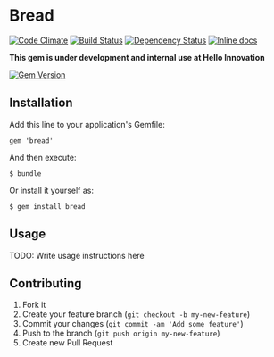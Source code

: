 # Bread

[![Code Climate](https://codeclimate.com/github/hi/bread.png)](https://codeclimate.com/github/hi/bread)
[![Build Status](https://travis-ci.org/hi/bread.svg?branch=master)](https://travis-ci.org/hi/bread)
[![Dependency Status](https://gemnasium.com/hi/bread.svg)](https://gemnasium.com/hi/bread)
[![Inline docs](http://inch-ci.org/github/hi/bread.png)](http://inch-ci.org/github/hi/bread)

__This gem is under development and internal use at Hello Innovation__

[![Gem Version](https://badge.fury.io/rb/bread.svg)](http://badge.fury.io/rb/bread)


## Installation

Add this line to your application's Gemfile:

    gem 'bread'

And then execute:

    $ bundle

Or install it yourself as:

    $ gem install bread

## Usage

TODO: Write usage instructions here

## Contributing

1. Fork it
2. Create your feature branch (`git checkout -b my-new-feature`)
3. Commit your changes (`git commit -am 'Add some feature'`)
4. Push to the branch (`git push origin my-new-feature`)
5. Create new Pull Request
